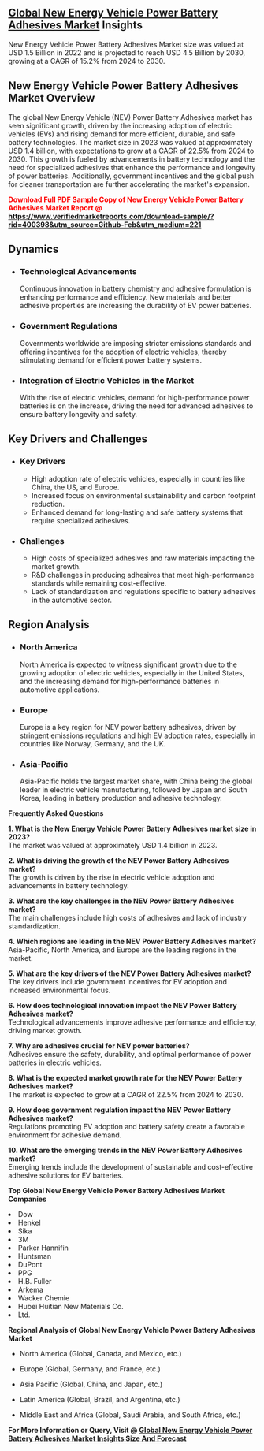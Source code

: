<h2><a href="https://www.verifiedmarketreports.com/download-sample/?rid=400398&amp;utm_source=Github&amp;utm_medium=221" target="_blank">Global New Energy Vehicle Power Battery Adhesives Market</a> Insights</h2><p>New Energy Vehicle Power Battery Adhesives Market size was valued at USD 1.5 Billion in 2022 and is projected to reach USD 4.5 Billion by 2030, growing at a CAGR of 15.2% from 2024 to 2030.</p><p> <h2>New Energy Vehicle Power Battery Adhesives Market Overview</h2> <p>The global New Energy Vehicle (NEV) Power Battery Adhesives market has seen significant growth, driven by the increasing adoption of electric vehicles (EVs) and rising demand for more efficient, durable, and safe battery technologies. The market size in 2023 was valued at approximately USD 1.4 billion, with expectations to grow at a CAGR of 22.5% from 2024 to 2030. This growth is fueled by advancements in battery technology and the need for specialized adhesives that enhance the performance and longevity of power batteries. Additionally, government incentives and the global push for cleaner transportation are further accelerating the market's expansion.</p> <p><strong><p><span class=""><span style="color: #ff0000;"><strong>Download Full PDF Sample Copy of New Energy Vehicle Power Battery Adhesives Market Report</strong> @ </span><a href="https://www.verifiedmarketreports.com/download-sample/?rid=400398&amp;utm_source=Github-Feb&amp;utm_medium=221" target="_blank">https://www.verifiedmarketreports.com/download-sample/?rid=400398&amp;utm_source=Github-Feb&amp;utm_medium=221</a></span></p></strong></p> <h2>Dynamics</h2> <ul> <li><h3>Technological Advancements</h3>Continuous innovation in battery chemistry and adhesive formulation is enhancing performance and efficiency. New materials and better adhesive properties are increasing the durability of EV power batteries.</li> <li><h3>Government Regulations</h3>Governments worldwide are imposing stricter emissions standards and offering incentives for the adoption of electric vehicles, thereby stimulating demand for efficient power battery systems.</li> <li><h3>Integration of Electric Vehicles in the Market</h3>With the rise of electric vehicles, demand for high-performance power batteries is on the increase, driving the need for advanced adhesives to ensure battery longevity and safety.</li> </ul> <h2>Key Drivers and Challenges</h2> <ul> <li><h3>Key Drivers</h3> <ul> <li>High adoption rate of electric vehicles, especially in countries like China, the US, and Europe.</li> <li>Increased focus on environmental sustainability and carbon footprint reduction.</li> <li>Enhanced demand for long-lasting and safe battery systems that require specialized adhesives.</li> </ul> </li> <li><h3>Challenges</h3> <ul> <li>High costs of specialized adhesives and raw materials impacting the market growth.</li> <li>R&D challenges in producing adhesives that meet high-performance standards while remaining cost-effective.</li> <li>Lack of standardization and regulations specific to battery adhesives in the automotive sector.</li> </ul> </li> </ul> <h2>Region Analysis</h2> <ul> <li><h3>North America</h3>North America is expected to witness significant growth due to the growing adoption of electric vehicles, especially in the United States, and the increasing demand for high-performance batteries in automotive applications.</li> <li><h3>Europe</h3>Europe is a key region for NEV power battery adhesives, driven by stringent emissions regulations and high EV adoption rates, especially in countries like Norway, Germany, and the UK.</li> <li><h3>Asia-Pacific</h3>Asia-Pacific holds the largest market share, with China being the global leader in electric vehicle manufacturing, followed by Japan and South Korea, leading in battery production and adhesive technology.</li> </ul> <p><strong>Frequently Asked Questions</strong></p> <p><strong>1. What is the New Energy Vehicle Power Battery Adhesives market size in 2023?</strong><br>The market was valued at approximately USD 1.4 billion in 2023.</p> <p><strong>2. What is driving the growth of the NEV Power Battery Adhesives market?</strong><br>The growth is driven by the rise in electric vehicle adoption and advancements in battery technology.</p> <p><strong>3. What are the key challenges in the NEV Power Battery Adhesives market?</strong><br>The main challenges include high costs of adhesives and lack of industry standardization.</p> <p><strong>4. Which regions are leading in the NEV Power Battery Adhesives market?</strong><br>Asia-Pacific, North America, and Europe are the leading regions in the market.</p> <p><strong>5. What are the key drivers of the NEV Power Battery Adhesives market?</strong><br>The key drivers include government incentives for EV adoption and increased environmental focus.</p> <p><strong>6. How does technological innovation impact the NEV Power Battery Adhesives market?</strong><br>Technological advancements improve adhesive performance and efficiency, driving market growth.</p> <p><strong>7. Why are adhesives crucial for NEV power batteries?</strong><br>Adhesives ensure the safety, durability, and optimal performance of power batteries in electric vehicles.</p> <p><strong>8. What is the expected market growth rate for the NEV Power Battery Adhesives market?</strong><br>The market is expected to grow at a CAGR of 22.5% from 2024 to 2030.</p> <p><strong>9. How does government regulation impact the NEV Power Battery Adhesives market?</strong><br>Regulations promoting EV adoption and battery safety create a favorable environment for adhesive demand.</p> <p><strong>10. What are the emerging trends in the NEV Power Battery Adhesives market?</strong><br>Emerging trends include the development of sustainable and cost-effective adhesive solutions for EV batteries.</p> </p><p><strong>Top Global New Energy Vehicle Power Battery Adhesives Market Companies</strong></p><div data-test-id=""><p><li>Dow</li><li> Henkel</li><li> Sika</li><li> 3M</li><li> Parker Hannifin</li><li> Huntsman</li><li> DuPont</li><li> PPG</li><li> H.B. Fuller</li><li> Arkema</li><li> Wacker Chemie</li><li> Hubei Huitian New Materials Co.</li><li>Ltd.</li></p><div><strong>Regional Analysis of&nbsp;Global New Energy Vehicle Power Battery Adhesives Market</strong></div><ul><li dir="ltr"><p dir="ltr">North America&nbsp;(Global, Canada, and Mexico, etc.)</p></li><li dir="ltr"><p dir="ltr">Europe (Global, Germany, and France, etc.)</p></li><li dir="ltr"><p dir="ltr">Asia Pacific&nbsp;(Global, China, and Japan, etc.)</p></li><li dir="ltr"><p dir="ltr">Latin America&nbsp;(Global, Brazil, and Argentina, etc.)</p></li><li dir="ltr">Middle East and Africa&nbsp;(Global, Saudi Arabia, and South Africa, etc.)</li></ul><p><strong>For More Information or Query, Visit @&nbsp;</strong><strong><a href="https://www.verifiedmarketreports.com/product/new-energy-vehicle-power-battery-adhesives-market/?utm_source=Github&amp;utm_medium=221" target="_blank">Global New Energy Vehicle Power Battery Adhesives Market Insights Size And Forecast</a></strong></p></div>
